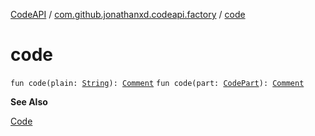 [CodeAPI](../index.md) / [com.github.jonathanxd.codeapi.factory](index.md) / [code](.)

# code

`fun code(plain: `[`String`](https://kotlinlang.org/api/latest/jvm/stdlib/kotlin/-string/index.html)`): `[`Comment`](../com.github.jonathanxd.codeapi.base.comment/-comment/index.md)
`fun code(part: `[`CodePart`](../com.github.jonathanxd.codeapi/-code-part/index.md)`): `[`Comment`](../com.github.jonathanxd.codeapi.base.comment/-comment/index.md)

**See Also**

[Code](../com.github.jonathanxd.codeapi.base.comment/-code/index.md)


